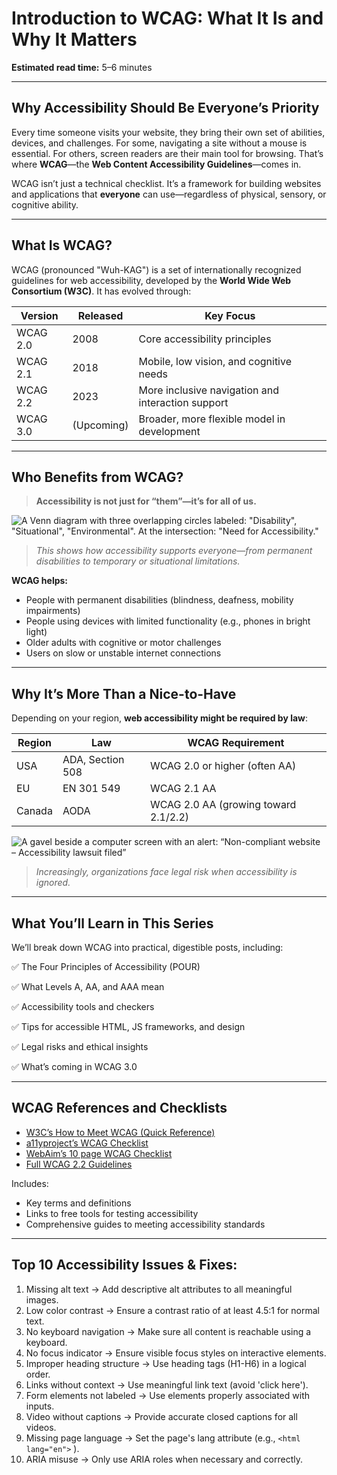 <!--
title: Introduction to WCAG - What It Is and Why It Matters
description: Learn what WCAG is, why web accessibility matters, and how it impacts users, laws, and inclusive design practices. Start building accessible websites today.
keywords: what is wcag, web accessibility introduction, wcag 2.2 explained, accessibility guidelines website, digital inclusion, wcag vs ada, accessible design principles, website accessibility laws
date: 2025-05-29
series: Making the Web Accessible for All
image: intorduction-to-wcag.png
imageAlt:Dark blue text on yellow background saying, Introduction to WCAG, What it is and Why it Matters
status: published
next: /blog/The-Four-Principles-of-Accessibility-POUR, The Four Principles of Accessibility (POUR)
previous: /blog/AI-for-Coding-Accessibility, AI for Coding Accessibility - How Tools Like Copilot Help Me Ship Code Despite Chronic Pain
-->

# **Introduction to WCAG: What It Is and Why It Matters**

**Estimated read time:** 5–6 minutes

---

## **Why Accessibility Should Be Everyone’s Priority**

Every time someone visits your website, they bring their own set of abilities, devices, and challenges. For some, navigating a site without a mouse is essential. For others, screen readers are their main tool for browsing. That’s where **WCAG**—the **Web Content Accessibility Guidelines**—comes in.

WCAG isn’t just a technical checklist. It’s a framework for building websites and applications that **everyone** can use—regardless of physical, sensory, or cognitive ability.

---

## **What Is WCAG?**

WCAG (pronounced "Wuh-KAG") is a set of internationally recognized guidelines for web accessibility, developed by the **World Wide Web Consortium (W3C)**. It has evolved through:

| Version  | Released   | Key Focus                                         |
| -------- | ---------- | ------------------------------------------------- |
| WCAG 2.0 | 2008       | Core accessibility principles                     |
| WCAG 2.1 | 2018       | Mobile, low vision, and cognitive needs           |
| WCAG 2.2 | 2023       | More inclusive navigation and interaction support |
| WCAG 3.0 | (Upcoming) | Broader, more flexible model in development       |

---

## **Who Benefits from WCAG?**

> **Accessibility is not just for “them”—it’s for all of us.**

![A Venn diagram with three overlapping circles labeled: "Disability", "Situational", "Environmental". At the intersection: "Need for Accessibility."](/assets/images/venn-diagram-accessibility.png)

> _This shows how accessibility supports everyone—from permanent disabilities to temporary or situational limitations._

**WCAG helps:**

- People with permanent disabilities (blindness, deafness, mobility impairments)
- People using devices with limited functionality (e.g., phones in bright light)
- Older adults with cognitive or motor challenges
- Users on slow or unstable internet connections

---

## **Why It’s More Than a Nice-to-Have**

Depending on your region, **web accessibility might be required by law**:

| Region | Law              | WCAG Requirement                     |
| ------ | ---------------- | ------------------------------------ |
| USA    | ADA, Section 508 | WCAG 2.0 or higher (often AA)        |
| EU     | EN 301 549       | WCAG 2.1 AA                          |
| Canada | AODA             | WCAG 2.0 AA (growing toward 2.1/2.2) |

![A gavel beside a computer screen with an alert: “Non-compliant website – Accessibility lawsuit filed”](/assets/images/gavel-warning.jpg)

> _Increasingly, organizations face legal risk when accessibility is ignored._

---

## **What You’ll Learn in This Series**

We’ll break down WCAG into practical, digestible posts, including:

✅ The Four Principles of Accessibility (POUR)

✅ What Levels A, AA, and AAA mean

✅ Accessibility tools and checkers

✅ Tips for accessible HTML, JS frameworks, and design

✅ Legal risks and ethical insights

✅ What’s coming in WCAG 3.0

---

## **WCAG References and Checklists**

- [W3C’s How to Meet WCAG (Quick Reference)](https://www.w3.org/WAI/WCAG22/quickref/)
- [a11yproject’s WCAG Checklist](https://www.a11yproject.com/checklist/)
- [WebAim’s 10 page WCAG Checklist](https://webaim.org/standards/wcag/WCAG2Checklist.pdf)
- [Full WCAG 2.2 Guidelines](https://www.w3.org/TR/WCAG22/)

Includes:

- Key terms and definitions
- Links to free tools for testing accessibility
- Comprehensive guides to meeting accessibility standards

---

## **Top 10 Accessibility Issues & Fixes:**

1. Missing alt text -> Add descriptive alt attributes to all meaningful images.
2. Low color contrast -> Ensure a contrast ratio of at least 4.5:1 for normal text.
3. No keyboard navigation -> Make sure all content is reachable using a keyboard.
4. No focus indicator -> Ensure visible focus styles on interactive elements.
5. Improper heading structure -> Use heading tags (H1-H6) in a logical order.
6. Links without context -> Use meaningful link text (avoid 'click here').
7. Form elements not labeled -> Use elements properly associated with inputs.
8. Video without captions -> Provide accurate closed captions for all videos.
9. Missing page language -> Set the page's lang attribute (e.g., `<html lang="en">` ).
10. ARIA misuse -> Only use ARIA roles when necessary and correctly.
